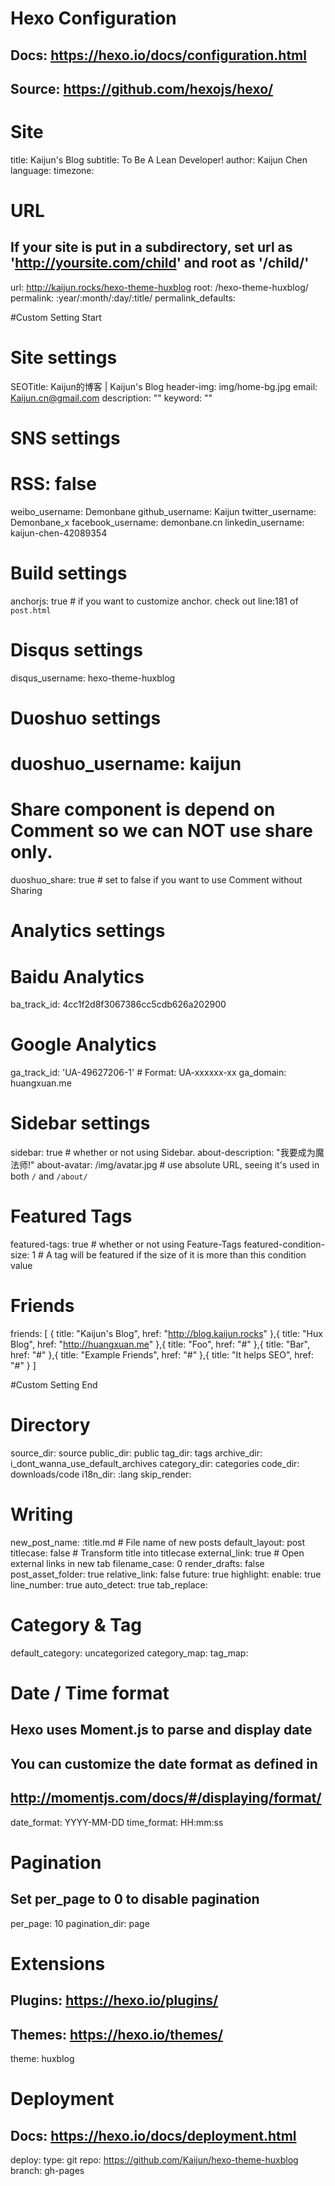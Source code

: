 # Hexo Configuration
## Docs: https://hexo.io/docs/configuration.html
## Source: https://github.com/hexojs/hexo/

# Site
title: Kaijun's Blog
subtitle: To Be A Lean Developer!
author: Kaijun Chen
language:
timezone:

# URL
## If your site is put in a subdirectory, set url as 'http://yoursite.com/child' and root as '/child/'
url: http://kaijun.rocks/hexo-theme-huxblog
root: /hexo-theme-huxblog/
permalink: :year/:month/:day/:title/
permalink_defaults:

#Custom Setting Start

# Site settings
SEOTitle: Kaijun的博客 | Kaijun's Blog
header-img: img/home-bg.jpg
email: Kaijun.cn@gmail.com
description: ""
keyword: ""


# SNS settings
# RSS: false
weibo_username:     Demonbane
github_username:    Kaijun
twitter_username:   Demonbane_x
facebook_username:  demonbane.cn
linkedin_username:  kaijun-chen-42089354

# Build settings
anchorjs: true                          # if you want to customize anchor. check out line:181 of `post.html`


# Disqus settings
disqus_username: hexo-theme-huxblog

# Duoshuo settings
# duoshuo_username: kaijun
# Share component is depend on Comment so we can NOT use share only.
duoshuo_share: true                     # set to false if you want to use Comment without Sharing


# Analytics settings
# Baidu Analytics
ba_track_id: 4cc1f2d8f3067386cc5cdb626a202900
# Google Analytics
ga_track_id: 'UA-49627206-1'            # Format: UA-xxxxxx-xx
ga_domain: huangxuan.me


# Sidebar settings
sidebar: true                           # whether or not using Sidebar.
about-description: "我要成为魔法师!"
about-avatar: /img/avatar.jpg      # use absolute URL, seeing it's used in both `/` and `/about/`


# Featured Tags
featured-tags: true                     # whether or not using Feature-Tags
featured-condition-size: 1              # A tag will be featured if the size of it is more than this condition value


# Friends
friends: [
    {
        title: "Kaijun's Blog",
        href: "http://blog.kaijun.rocks"
    },{
        title: "Hux Blog",
        href: "http://huangxuan.me"
    },{
        title: "Foo",
        href: "#"
    },{
        title: "Bar",
        href: "#"
    },{
        title: "Example Friends",
        href: "#"
    },{
        title: "It helps SEO",
        href: "#"
    }
]


#Custom Setting End



# Directory
source_dir: source
public_dir: public
tag_dir: tags
archive_dir: i_dont_wanna_use_default_archives
category_dir: categories
code_dir: downloads/code
i18n_dir: :lang
skip_render:

# Writing
new_post_name: :title.md # File name of new posts
default_layout: post
titlecase: false # Transform title into titlecase
external_link: true # Open external links in new tab
filename_case: 0
render_drafts: false
post_asset_folder: true
relative_link: false
future: true
highlight:
  enable: true
  line_number: true
  auto_detect: true
  tab_replace:

# Category & Tag
default_category: uncategorized
category_map:
tag_map:

# Date / Time format
## Hexo uses Moment.js to parse and display date
## You can customize the date format as defined in
## http://momentjs.com/docs/#/displaying/format/
date_format: YYYY-MM-DD
time_format: HH:mm:ss

# Pagination
## Set per_page to 0 to disable pagination
per_page: 10
pagination_dir: page

# Extensions
## Plugins: https://hexo.io/plugins/
## Themes: https://hexo.io/themes/
theme: huxblog

# Deployment
## Docs: https://hexo.io/docs/deployment.html
deploy:
  type: git
  repo: https://github.com/Kaijun/hexo-theme-huxblog
  branch: gh-pages
